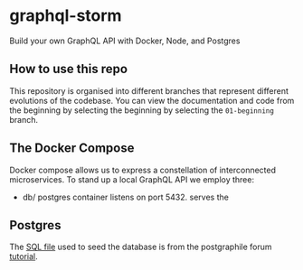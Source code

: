 # graphql-storm
Build your own GraphQL API with Docker, Node, and Postgres

## How to use this repo
This repository is organised into different branches that represent different evolutions of the codebase. You can view the documentation and code from the beginning by selecting the beginning by selecting the `01-beginning` branch.

## The Docker Compose
Docker compose allows us to express a constellation of interconnected microservices. To stand up a local GraphQL API we employ three:

* db/ postgres container listens on port 5432. serves the 

## Postgres

The [SQL file](https://raw.githubusercontent.com/graphile/postgraphile/master/examples/forum/schema.sql) used to seed the database is from the postgraphile forum [tutorial](https://github.com/graphile/postgraphile/blob/master/examples/forum/TUTORIAL.md).

